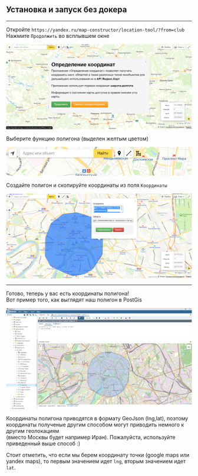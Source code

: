 ## Установка и запуск без докера

---
Откройте `https://yandex.ru/map-constructor/location-tool/?from=club`  
Нажмите `Продолжить` во всплывшем окне
<p align="left">
    <img src="./M1.png" />
</p>

Выберите функцию полигона (выделен желтым цветом)
<p align="left">
    <img src="./M2.png" />
</p>

Создайте полигон и скопируйте координаты из поля `Координаты`
<p align="left">
    <img src="./M3.png" />
</p>

---

Готово, теперь у вас есть координаты полигона!  
Вот пример того, как выглядят наш полигон в PostGis
<p align="left">
    <img src="./M4.png" />
</p>

Координаты полигона приводятся в формату GeoJson (lng,lat), поэтому координаты  полученые другим способом могут приводить немного к другим геолокациям  
(вместо Москвы будет например Иран). Пожалуйста, используйте приведенный выше способ :)

Стоит отметить, что если мы берем координату точки (google maps или yandex maps), то первым значением идет `lng`, вторым значением идет `lat`.